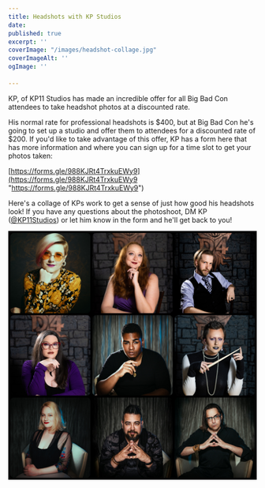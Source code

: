 ```yaml
---
title: Headshots with KP Studios
date: 
published: true
excerpt: ''
coverImage: "/images/headshot-collage.jpg"
coverImageAlt: ''
ogImage: ''

---
```

KP, of KP11 Studios has made an incredible offer for all Big Bad Con attendees to take headshot photos at a discounted rate.

His normal rate for professional headshots is $400, but at Big Bad Con he's going to set up a studio and offer them to attendees for a discounted rate of $200. If you'd like to take advantage of this offer, KP has a form here that has more information and where you can sign up for a time slot to get your photos taken:

[https://forms.gle/988KJRt4TrxkuEWy9](https://forms.gle/988KJRt4TrxkuEWy9 "https://forms.gle/988KJRt4TrxkuEWy9")

Here's a collage of KPs work to get a sense of just how good his headshots look! If you have any questions about the photoshoot, DM KP ([@KP11Studios](https://twitter.com/KP11Studios)) or let him know in the form and he'll get back to you!

![](/images/headshot-collage.jpg)